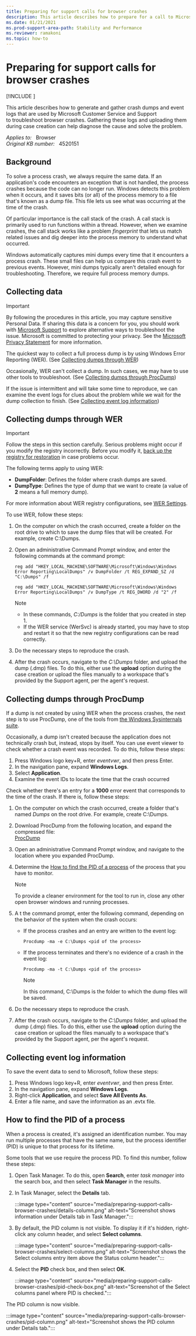 ```yaml
---
title: Preparing for support calls for browser crashes
description: This article describes how to prepare for a call to Microsoft Support to resolve browser crashes.
ms.date: 01/21/2021
ms.prod-support-area-path: Stability and Performance
ms.reviewer: ramakoni
ms.topic: how-to
---
```

# Preparing for support calls for browser crashes

[!INCLUDE [](../includes/browsers-important.md)]

This article describes how to generate and gather crash dumps and event logs that are used by Microsoft Customer Service and Support to troubleshoot browser crashes. Gathering these logs and uploading them during case creation can help diagnose the cause and solve the problem.

_Applies to:_ &nbsp; Browser  
_Original KB number:_ &nbsp; 4520151

## Background

To solve a process crash, we always require the same data. If an application's code encounters an exception that is not handled, the process crashes because the code can no longer run. Windows detects this problem when it occurs, and it saves bits (or all) of the process memory to a file that's known as a dump file. This file lets us see what was occurring at the time of the crash.

Of particular importance is the call stack of the crash. A call stack is primarily used to run functions within a thread. However, when we examine crashes, the call stack works like a problem *fingerprint* that lets us match related issues and dig deeper into the process memory to understand what occurred.

Windows automatically captures mini dumps every time that it encounters a process crash. These small files can help us compare this crash event to previous events. However, mini dumps typically aren't detailed enough for troubleshooting. Therefore, we require full process memory dumps.

## Collecting data

> [!IMPORTANT]
> By following the procedures in this article, you may capture sensitive Personal Data. If sharing this data is a concern for you, you should work with [Microsoft Support](https://support.serviceshub.microsoft.com/supportforbusiness) to explore alternative ways to troubleshoot the issue. Microsoft is committed to protecting your privacy. See the [Microsoft Privacy Statement](https://privacy.microsoft.com/privacystatement) for more information.

The quickest way to collect a full process dump is by using Windows Error Reporting (WER). (See [Collecting dumps through WER](#collecting-dumps-through-wer))

Occasionally, WER can't collect a dump. In such cases, we may have to use other tools to troubleshoot. (See [Collecting dumps through ProcDump](#collecting-dumps-through-procdump))

If the issue is intermittent and will take some time to reproduce, we can examine the event logs for clues about the problem while we wait for the dump collection to finish. (See [Collecting event log information](#collecting-event-log-information))

## Collecting dumps through WER

> [!IMPORTANT]
> Follow the steps in this section carefully. Serious problems might occur if you modify the registry incorrectly. Before you modify it, [back up the registry for restoration](https://support.microsoft.com/help/322756) in case problems occur.

The following terms apply to using WER:

- **DumpFolder**: Defines the folder where crash dumps are saved.
- **DumpType**: Defines the type of dump that we want to create (a value of **2** means a full memory dump).

For more information about WER registry configurations, see [WER Settings](/windows/win32/wer/wer-settings).

To use WER, follow these steps:

1. On the computer on which the crash occurred, create a folder on the root drive to which to save the dump files that will be created. For example, create C:\Dumps.

1. Open an administrative Command Prompt window, and enter the following commands at the command prompt:

    ```console
    reg add "HKEY_LOCAL_MACHINE\SOFTWARE\Microsoft\Windows\Windows Error Reporting\LocalDumps" /v DumpFolder /t REG_EXPAND_SZ /d "C:\Dumps" /f
    
    reg add "HKEY_LOCAL_MACHINE\SOFTWARE\Microsoft\Windows\Windows Error Reporting\LocalDumps" /v DumpType /t REG_DWORD /d "2" /f
    ```

   > [!NOTE]
   >
   > - In these commands, *C:/Dumps* is the folder that you created in step 1.
   > - If the WER service (WerSvc) is already started, you may have to stop and restart it so that the new registry configurations can be read correctly.

1. Do the necessary steps to reproduce the crash.

1. After the crash occurs, navigate to the *C:\Dumps* folder, and upload the dump (.dmp) files. To do this, either use the **upload** option during the case creation or upload the files manually to a workspace that's provided by the Support agent, per the agent's request.

## Collecting dumps through ProcDump

If a dump is not created by using WER when the process crashes, the next step is to use ProcDump, one of the tools from [the Windows Sysinternals suite](/sysinternals/).

Occasionally, a dump isn't created because the application does not technically crash but, instead, stops by itself. You can use event viewer to check whether a crash event was recorded. To do this, follow these steps:

1. Press Windows logo key+R, enter *eventvwr*, and then press Enter.
1. In the navigation pane, expand **Windows Logs**.
1. Select **Application**.
1. Examine the event IDs to locate the time that the crash occurred

Check whether there's an entry for a **1000** error event that corresponds to the time of the crash. If there is, follow these steps:

1. On the computer on which the crash occurred, create a folder that's named *Dumps* on the root drive. For example, create C:\Dumps.

1. Download ProcDump from the following location, and expand the compressed file:  
 [ProcDump](/sysinternals/downloads/procdump)

1. Open an administrative Command Prompt window, and navigate to the location where you expanded ProcDump.

1. Determine the [How to find the PID of a process](#how-to-find-the-pid-of-a-process) of the process that you have to monitor.

   > [!NOTE]
   > To provide a cleaner environment for the tool to run in, close any other open browser windows and running processes.

1. A t the command prompt, enter the following command, depending on the behavior of the system when the crash occurs:

   - If the process crashes and an entry are written to the event log:

        ```console
        Procdump -ma -e C:\Dumps <pid of the process>
        ```

   - If the process terminates and there's no evidence of a crash in the event log:

        ```console
        Procdump -ma -t C:\Dumps <pid of the process>
        ```

        > [!NOTE]
        > In this command, C:\Dumps is the folder to which the dump files will be saved.

1. Do the necessary steps to reproduce the crash.

1. After the crash occurs, navigate to the *C:\Dumps* folder, and upload the dump (.dmp) files. To do this, either use the **upload** option during the case creation or upload the files manually to a workspace that's provided by the Support agent, per the agent's request.

## Collecting event log information

To save the event data to send to Microsoft, follow these steps:

1. Press Windows logo key+R, enter *eventvwr*, and then press Enter.
2. In the navigation pane, expand **Windows Logs**.
3. Right-click **Application**, and select **Save All Events As**.
4. Enter a file name, and save the information as an .evtx file.

## How to find the PID of a process

When a process is created, it's assigned an identification number. You may run multiple processes that have the same name, but the process identifier (PID) is unique to that process for its lifetime.

Some tools that we use require the process PID. To find this number, follow these steps:

1. Open Task Manager. To do this, open **Search**, enter *task manager* into the search box, and then select **Task Manager** in the results.

1. In Task Manager, select the **Details** tab.

     :::image type="content" source="media/preparing-support-calls-browser-crashes/details-column.png" alt-text="Screenshot shows information under Details tab in Task Manager.":::

1. By default, the PID column is not visible. To display it if it's hidden, right-click any column header, and select **Select columns**.

     :::image type="content" source="media/preparing-support-calls-browser-crashes/select-columns.png" alt-text="Screenshot shows the Select columns entry item above the Status column header.":::

1. Select the **PID** check box, and then select **OK**.

     :::image type="content" source="media/preparing-support-calls-browser-crashes/pid-check-box.png" alt-text="Screenshot of the Select columns panel where PID is checked.":::

The PID column is now visible.

:::image type="content" source="media/preparing-support-calls-browser-crashes/pid-column.png" alt-text="Screenshot shows the PID column under Details tab.":::
